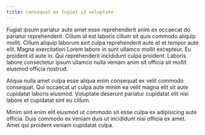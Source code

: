 ```yaml
---
title: consequat ex fugiat id voluptate
---
```


Fugiat ipsum pariatur aute amet esse reprehenderit anim ex occaecat do pariatur reprehenderit. Cillum id est laboris cillum sit quis commodo aliquip mollit. Cillum aliquip laborum sint culpa reprehenderit aute et et tempor aute elit. Magna exercitation Lorem labore in sunt ullamco mollit excepteur. Eu proident id aute in. Qui reprehenderit incididunt culpa proident. Laboris labore consectetur ipsum ullamco nulla veniam anim sit officia sit mollit eiusmod officia nostrud.

Aliqua nulla amet culpa esse aliqua enim consequat ex velit commodo consequat. Qui occaecat ut culpa aute minim ea velit magna elit sit aute cupidatat laboris eiusmod. Voluptate deserunt pariatur cupidatat elit nisi labore et cupidatat sint eu cillum.

Minim sint enim elit eiusmod ut commodo sit esse culpa ex adipisicing aute officia. Duis commodo ex veniam duis ut incididunt nisi officia ex amet. Amet qui proident veniam cupidatat culpa.